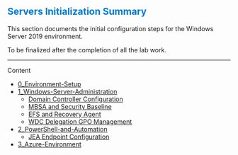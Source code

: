 <h2 style="color:#007acc;">Servers Initialization Summary</h2>
<p>This section documents the initial configuration steps for the Windows Server 2019 environment.

To be finalized after the completion of all the lab work. 
</p>

---

Content 
- [0_Environment-Setup](1_Windows-Server-Administration/docs/Environment_Setup.md)
- [1_Windows-Server-Administration](1_Windows-Server-Administration/README.md)
  - [Domain Controller Configuration](1_Windows-Server-Administration/Domain_Controller_Config.md)
  - [MBSA and Security Baseline](1_Windows-Server-Administration/MBSA_and_Security_Baseline.md)
  - [EFS and Recovery Agent](1_Windows-Server-Administration/EFS_and_Recovery_Agent.md)
  - [WDC Delegation GPO Management](1_Windows-Server-Administration/WDC_Delegation_GPO_Management.md)
- [2_PowerShell-and-Automation](2_PowerShell-and-Automation/README.md)
  - [JEA Endpoint Configuration](2_PowerShell-and-Automation/JEA_Endpoint_Configuration.md)
- [3_Azure-Environment](3_Azure-Environment/README.md)



